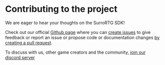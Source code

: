 # Contributing to the project

We are eager to hear your thoughts on the SurroRTG SDK!

Check out our official [Github page](https://github.com/SurrogateInc/surrortg-sdk)
where you can [create issues](https://github.com/SurrogateInc/surrortg-sdk/issues)
to give feedback or report an issue or propose code or documentation changes
[by creating a pull request](https://github.com/SurrogateInc/surrortg-sdk/pulls).

To discuss with us, other game creators and the community,
[join our discord server](https://discord.com/invite/surrogatetv)
